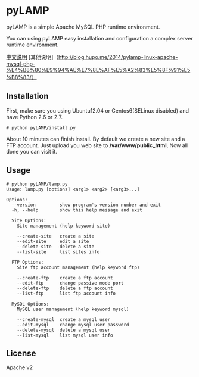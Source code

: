 pyLAMP
===========


pyLAMP is a simple Apache MySQL PHP runtime environment.

You can using pyLAMP easy installation and configuration a complex server runtime environment.

[中文说明](http://lab.hupo.me/lamp-doc/)
[其他说明]（http://blog.hupo.me/2014/pylamp-linux-apache-mysql-php-%E4%B8%80%E9%94%AE%E7%8E%AF%E5%A2%83%E5%8F%91%E5%B8%83/）

Installation
------------
First, make sure you using Ubuntu12.04 or Centos6(SELinux disabled) and have Python 2.6 or 2.7.

    # python pyLAMP/install.py

About 10 minutes can finish install. By default we create a new site and a FTP account.
Just upload you web site to **/var/www/public_html**, Now all done you can visit it.

Usage
-----------

    # python pyLAMP/lamp.py
    Usage: lamp.py [options] <arg1> <arg2> [<arg3>...]
    
    Options:
      --version         show program's version number and exit
      -h, --help        show this help message and exit
    
      Site Options:
        Site management (help keyword site)
    
        --create-site   create a site
        --edit-site     edit a site
        --delete-site   delete a site
        --list-site     list sites info
    
      FTP Options:
        Site ftp account management (help keyword ftp)
    
        --create-ftp    create a ftp account
        --edit-ftp      change passive mode port
        --delete-ftp    delete a ftp account
        --list-ftp      list ftp account info
    
      MySQL Options:
        MySQL user management (help keyword mysql)
    
        --create-mysql  create a mysql user
        --edit-mysql    change mysql user password
        --delete-mysql  delete a mysql user
        --list-mysql    list mysql user info

License
-------
Apache v2
